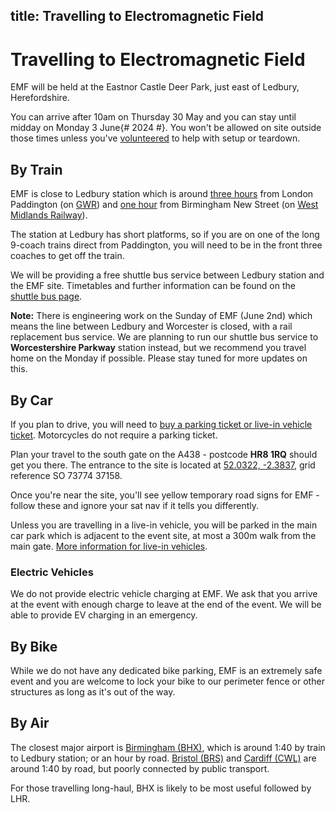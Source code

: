title: Travelling to Electromagnetic Field
---
# Travelling to Electromagnetic Field

EMF will be held at the Eastnor Castle Deer Park, just east of Ledbury, Herefordshire.

You can arrive after 10am on Thursday 30 May and you can stay until midday on Monday 3 June{# 2024 #}. You won't be allowed on site outside those times unless you've [volunteered](/about/volunteering) to help with setup or teardown.

## By Train
EMF is close to Ledbury station which is around [three hours](https://traintimes.org.uk/london+paddington/ledbury/) from London Paddington (on [GWR](https://www.gwr.com)) and [one hour](https://traintimes.org.uk/birmingham+new+street/ledbury) from Birmingham New Street (on [West Midlands Railway](https://www.westmidlandsrailway.co.uk/)).

The station at Ledbury has short platforms, so if you are on one of the long 9-coach trains direct
from Paddington, you will need to be in the front three coaches to get off the train.

We will be providing a free shuttle bus service between Ledbury station and the EMF site.
Timetables and further information can be found on the [shuttle bus page](https://bus.emf.camp/about/).

**Note:** There is engineering work on the Sunday of EMF (June 2nd) which means the line between
Ledbury and Worcester is closed, with a rail replacement bus service. We are planning to run our
shuttle bus service to **Worcestershire Parkway** station instead, but we recommend you travel home
on the Monday if possible. Please stay tuned for more updates on this.

## By Car
If you plan to drive, you will need to [buy a parking ticket or live-in vehicle ticket](/tickets/other). Motorcycles do not require a parking ticket. 

Plan your travel to the south gate on the A438 - postcode **HR8 1RQ** should get you there. The entrance to the site is located at [52.0322, -2.3837](geo:52.03222,-2.3837), grid reference SO 73774 37158.

Once you're near the site, you'll see yellow temporary road signs for EMF - follow these and ignore your sat nav if it tells you differently.

Unless you are travelling in a live-in vehicle, you will be parked in the main car park which is adjacent to the event site, at most a 300m walk from the main gate. [More information for live-in vehicles](/about/live-in-vehicles).

 <!-- We encourage attendees to carpool where possible. There's a [lift sharing](https://wiki.emfcamp.org/wiki/Location/Lift_sharing) page on the wiki to find other people on the same route. -->

### Electric Vehicles
We do not provide electric vehicle charging at EMF. We ask that you arrive at the event with enough charge to leave at the end of the event. We will be able to provide EV charging in an emergency.

## By Bike

While we do not have any dedicated bike parking, EMF is an extremely safe event and you are welcome to lock your bike to our perimeter fence or other structures as long as it's out of the way.

## By Air
The closest major airport is [Birmingham (BHX)](https://en.wikipedia.org/wiki/Birmingham_Airport), which is around 1:40 by train to Ledbury station; or an hour by road. [Bristol (BRS)](https://en.wikipedia.org/wiki/Bristol_Airport) and [Cardiff (CWL)](https://en.wikipedia.org/wiki/Cardiff_Airport) are around 1:40 by road, but poorly connected by public transport.

For those travelling long-haul, BHX is likely to be most useful followed by LHR.
